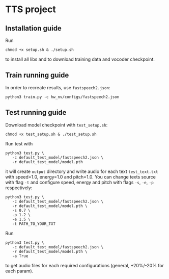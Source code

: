 # TTS project

## Installation guide
Run
```shell
chmod +x setup.sh & ./setup.sh
```
to install all libs and to download training data and vocoder checkpoint.

## Train running guide
In order to recreate results, use `fastspeech2.json`:
```shell
python3 train.py -c hw_nv/configs/fastspeech2.json 
```

## Test running guide
Download model checkpoint with `test_setup.sh`:
```shell
chmod +x test_setup.sh & ./test_setup.sh
```
Run test with
```shell
python3 test.py \
   -c default_test_model/fastspeech2.json \
   -r default_test_model/model.pth
```
it will create `output` directory and write audio for each text `test_text.txt` with speed=1.0, energy=1.0 and pitch=1.0.
You can change texts source with flag `-t` and configure speed, energy and pitch with flags `-s`, `-e`, `-p` respectively:
```shell
python3 test.py \
   -c default_test_model/fastspeech2.json \
   -r default_test_model/model.pth \
   -s 0.7 \
   -p 1.2 \
   -e 1.5 \
   -t PATH_TO_YOUR_TXT
```

Run
```shell
python3 test.py \
   -c default_test_model/fastspeech2.json \
   -r default_test_model/model.pth \
   -a True
```
to get audio files for each required configurations (general, +20%/-20% for each param).